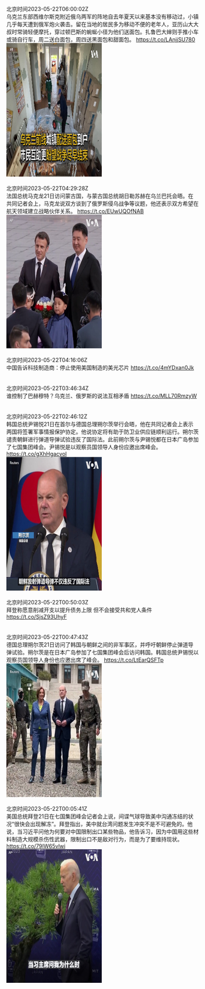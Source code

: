 北京时间2023-05-22T06:00:02Z<br>乌克兰东部西维尔斯克附近俄乌两军的阵地自去年夏天以来基本没有移动过，小镇几乎每天遭到俄军炮火袭击。留在当地的居民多为移动不便的老年人，亚历山大大叔时常骑轻便摩托，穿过顿巴斯的蜿蜒小径为他们送面包。扎鲁巴大婶则手推小车或骑自行车，周二送白面包，周四送黑面包和甜面包。 https://t.co/LAnjjSU780<br><img src='/temp/video/2023/u-Month-5/d-Day-22/VOAChinese/1660405112878006272_0.jpg' width='250' height='350'><br><br>北京时间2023-05-22T04:29:28Z<br>法国总统马克龙21日访问蒙古国，与蒙古国总统胡日勒苏赫在乌兰巴托会晤。在共同记者会上，马克龙说双方谈到了俄罗斯侵乌战争等议题，他还表示双方希望在航天领域建立战略伙伴关系。 https://t.co/EUwUQOfNAB<br><img src='/temp/video/2023/u-Month-5/d-Day-22/VOAChinese/1660382319897657344_0.jpg' width='250' height='350'><br><br>北京时间2023-05-22T04:16:06Z<br>中国告诉科技制造商：停止使用美国制造的美光芯片 https://t.co/4mYDxan0Jk<br><br><br>北京时间2023-05-22T03:46:34Z<br>谁控制了巴赫穆特？乌克兰、俄罗斯的说法互相矛盾 https://t.co/MLL70RmzyW<br><br><br>北京时间2023-05-22T02:46:12Z<br>韩国总统尹锡悦21日在首尔与德国总理朔尔茨举行会晤，他在共同记者会上表示两国将签署军事情报保护协定。他说协定将有助于防卫业供应链顺利运行。朔尔茨谴责朝鲜进行弹道导弹试验违反了国际法。此前朔尔茨与尹锡悦都在日本广岛参加了七国集团峰会。尹锡悦是以观察员国领导人身份应邀出席峰会。 https://t.co/gXhHgacvol<br><img src='/temp/video/2023/u-Month-5/d-Day-22/VOAChinese/1660356335257411586_0.jpg' width='250' height='350'><br><br>北京时间2023-05-22T00:50:03Z<br>拜登称愿意削减开支以提升债务上限 但不会接受共和党人条件 https://t.co/SjsZ93UhyF<br><br><br>北京时间2023-05-22T00:47:43Z<br>德国总理朔尔茨21日访问了韩国与朝鲜之间的非军事区，并呼吁朝鲜停止弹道导弹试验。朔尔茨是在日本广岛参加了七国集团峰会后访问韩国。韩国总统尹锡悦以观察员国领导人身份也应邀出席了峰会。 https://t.co/LtEarQSFTp<br><img src='/temp/video/2023/u-Month-5/d-Day-22/VOAChinese/1660326517677731840_0.jpg' width='250' height='350'><br><br>北京时间2023-05-22T00:05:41Z<br>美国总统拜登21日在七国集团峰会记者会上说，间谍气球导致美中沟通冻结的状况“很快会出现解冻”。拜登指出，美中就台湾问题发生冲突不是不可避免的。他说，当习近平问他为何要对中国限制出口某些物品，他告诉习，因为中国用这些材料制造大规模杀伤性武器，限制出口不是敌对行为，而是为了要维持现状。 https://t.co/79lW65vlwi<br><img src='/temp/video/2023/u-Month-5/d-Day-22/VOAChinese/1660315938187509760_0.jpg' width='250' height='350'><br><br>